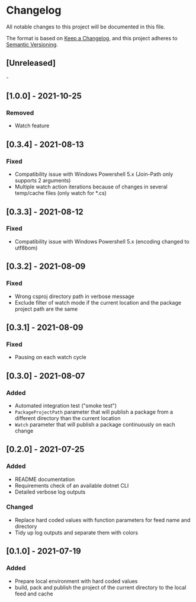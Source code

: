 # Changelog

All notable changes to this project will be documented in this file.

The format is based on [Keep a Changelog](https://keepachangelog.com/en/1.0.0/),
and this project adheres to [Semantic Versioning](https://semver.org/spec/v2.0.0.html).

## [Unreleased]

\-

## [1.0.0] - 2021-10-25

### Removed

-   Watch feature

## [0.3.4] - 2021-08-13

### Fixed

-   Compatibility issue with Windows Powershell 5.x (Join-Path only supports 2 arguments)
-   Multiple watch action iterations because of changes in several temp/cache files (only watch for *.cs)

## [0.3.3] - 2021-08-12

### Fixed

-   Compatibility issue with Windows Powershell 5.x (encoding changed to utf8bom)

## [0.3.2] - 2021-08-09

### Fixed

-   Wrong csproj directory path in verbose message
-   Exclude filter of watch mode if the current location and the package project path are the same

## [0.3.1] - 2021-08-09

### Fixed

-   Pausing on each watch cycle

## [0.3.0] - 2021-08-07

###  Added

-   Automated integration test ("smoke test")
-   `PackageProjectPath` parameter that will publish a package from a different directory than the current location
-   `Watch` parameter that will publish a package continuously on each change

## [0.2.0] - 2021-07-25

### Added

-   README documentation
-   Requirements check of an available dotnet CLI
-   Detailed verbose log outputs

### Changed

-   Replace hard coded values with function parameters for feed name and directory
-   Tidy up log outputs and separate them with colors

## [0.1.0] - 2021-07-19

### Added

-   Prepare local environment with hard coded values
-   build, pack and publish the project of the current directory to the local feed and cache
